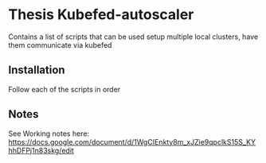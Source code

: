 # Thesis Kubefed-autoscaler

Contains a list of scripts that can be used setup multiple local clusters, have them communicate via kubefed

## Installation

Follow each of the scripts in order


## Notes

See Working notes here: https://docs.google.com/document/d/1WgCIEnkty8m_xJZie9qpclkS15S_KYhhDFPj1n83skg/edit

